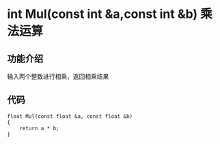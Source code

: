 # int Mul(const int &a,const int &b) 乘法运算
## 功能介绍
输入两个整数进行相乘，返回相乘结果
## 代码
```
float Mul(const float &a, const float &b)
{
	return a * b;
}
```